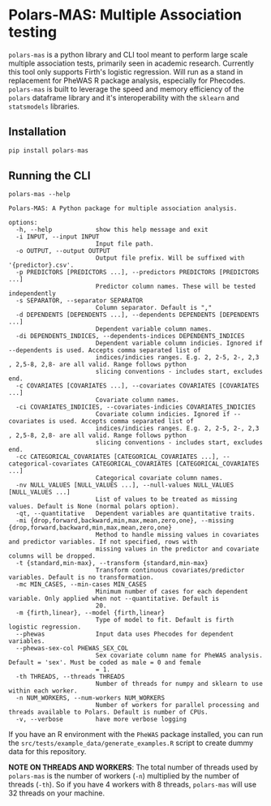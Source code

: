 # Polars-MAS: Multiple Association testing

`polars-mas` is a python library and CLI tool meant to perform large scale multiple association tests, primarily seen in academic research. Currently this tool only supports Firth's logistic regression. Will run as a stand in replacement for PheWAS R package analysis, especially for Phecodes. `polars-mas` is built to leverage the speed and memory efficiency of the `polars` dataframe library and it's interoperability with the `sklearn` and `statsmodels` libraries.  

## Installation
```python
pip install polars-mas
```

## Running the CLI
```text
polars-mas --help

Polars-MAS: A Python package for multiple association analysis.

options:
  -h, --help            show this help message and exit
  -i INPUT, --input INPUT
                        Input file path.
  -o OUTPUT, --output OUTPUT
                        Output file prefix. Will be suffixed with '{predictor}.csv'.
  -p PREDICTORS [PREDICTORS ...], --predictors PREDICTORS [PREDICTORS ...]
                        Predictor column names. These will be tested independently
  -s SEPARATOR, --separator SEPARATOR
                        Column separator. Default is ","
  -d DEPENDENTS [DEPENDENTS ...], --dependents DEPENDENTS [DEPENDENTS ...]
                        Dependent variable column names.
  -di DEPENDENTS_INDICES, --dependents-indices DEPENDENTS_INDICES
                        Dependent variable column indicies. Ignored if --dependents is used. Accepts comma separated list of
                        indices/indicies ranges. E.g. 2, 2-5, 2-, 2,3 , 2,5-8, 2,8- are all valid. Range follows python
                        slicing conventions - includes start, excludes end.
  -c COVARIATES [COVARIATES ...], --covariates COVARIATES [COVARIATES ...]
                        Covariate column names.
  -ci COVARIATES_INDICIES, --covariates-indicies COVARIATES_INDICIES
                        Covariate column indicies. Ignored if --covariates is used. Accepts comma separated list of
                        indices/indicies ranges. E.g. 2, 2-5, 2-, 2,3 , 2,5-8, 2,8- are all valid. Range follows python
                        slicing conventions - includes start, excludes end.
  -cc CATEGORICAL_COVARIATES [CATEGORICAL_COVARIATES ...], --categorical-covariates CATEGORICAL_COVARIATES [CATEGORICAL_COVARIATES ...]
                        Categorical covariate column names.
  -nv NULL_VALUES [NULL_VALUES ...], --null-values NULL_VALUES [NULL_VALUES ...]
                        List of values to be treated as missing values. Default is None (normal polars option).
  -qt, --quantitative   Dependent variables are quantitative traits.
  -mi {drop,forward,backward,min,max,mean,zero,one}, --missing {drop,forward,backward,min,max,mean,zero,one}
                        Method to handle missing values in covariates and predictor variables. If not specified, rows with
                        missing values in the predictor and covariate columns will be dropped.
  -t {standard,min-max}, --transform {standard,min-max}
                        Transform continuous covariates/predictor variables. Default is no transformation.
  -mc MIN_CASES, --min-cases MIN_CASES
                        Minimum number of cases for each dependent variable. Only applied when not --quantitative. Default is
                        20.
  -m {firth,linear}, --model {firth,linear}
                        Type of model to fit. Default is firth logistic regression.
  --phewas              Input data uses Phecodes for dependent variables.
  --phewas-sex-col PHEWAS_SEX_COL
                        Sex covariate column name for PheWAS analysis. Default = 'sex'. Must be coded as male = 0 and female
                        = 1.
  -th THREADS, --threads THREADS
                        Number of threads for numpy and sklearn to use within each worker.
  -n NUM_WORKERS, --num-workers NUM_WORKERS
                        Number of workers for parallel processing and threads available to Polars. Default is number of CPUs.
  -v, --verbose         have more verbose logging
```
If you have an R environment with the `PheWAS` package installed, you can run the `src/tests/example_data/generate_examples.R` script to create dummy data for this repository. 

**NOTE ON THREADS AND WORKERS**: The total number of threads used by `polars-mas` is the number of workers (`-n`) multiplied by the number of threads (`-th`). So if you have 4 workers with 8 threads, `polars-mas` will use 32 threads on your machine. 
